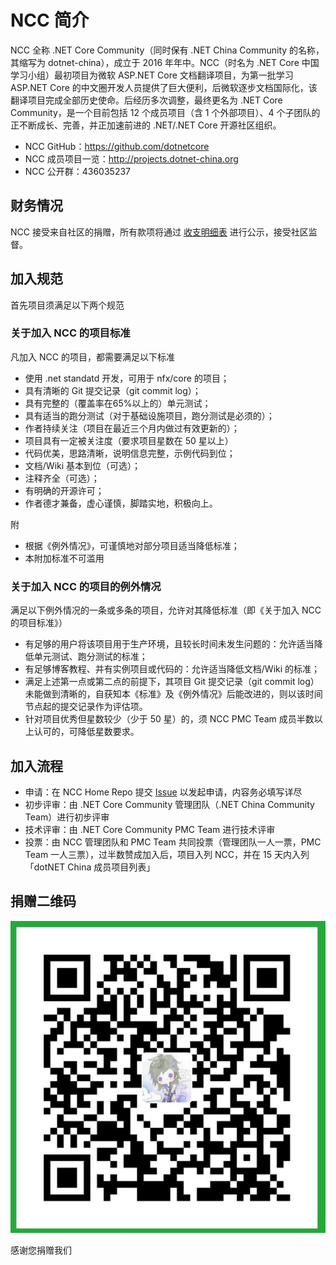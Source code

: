# NCC 简介
NCC 全称 .NET Core Community（同时保有 .NET China Community 的名称，其缩写为 dotnet-china），成立于 2016 年年中。NCC（时名为 .NET Core 中国学习小组）最初项目为微软 ASP.NET Core 文档翻译项目，为第一批学习 ASP.NET Core 的中文圈开发人员提供了巨大便利，后微软逐步文档国际化，该翻译项目完成全部历史使命。后经历多次调整，最终更名为 .NET Core Community，是一个目前包括 12 个成员项目（含 1 个外部项目）、4 个子团队的正不断成长、完善，并正加速前进的 .NET/.NET Core 开源社区组织。

- NCC GitHub：https://github.com/dotnetcore
- NCC 成员项目一览：http://projects.dotnet-china.org
- NCC 公开群：436035237

## 财务情况

NCC 接受来自社区的捐赠，所有款项将通过 [收支明细表](Statement-of-Income-and-Expense.md) 进行公示，接受社区监督。

## 加入规范

首先项目须满足以下两个规范

### 关于加入 NCC 的项目标准

凡加入 NCC 的项目，都需要满足以下标准

- 使用 .net standatd 开发，可用于 nfx/core 的项目；
- 具有清晰的 Git 提交记录（git commit log）；
- 具有完整的（覆盖率在65%以上的）单元测试；
- 具有适当的跑分测试（对于基础设施项目，跑分测试是必须的）；
- 作者持续关注（项目在最近三个月内做过有效更新的）；
- 项目具有一定被关注度（要求项目星数在 50 星以上）
- 代码优美，思路清晰，说明信息完整，示例代码到位；
- 文档/Wiki 基本到位（可选）；
- 注释齐全（可选）；
- 有明确的开源许可；
- 作者德才兼备，虚心谨慎，脚踏实地，积极向上。

附

- 根据《例外情况》，可谨慎地对部分项目适当降低标准；
- 本附加标准不可滥用

### 关于加入 NCC 的项目的例外情况

满足以下例外情况的一条或多条的项目，允许对其降低标准（即《关于加入 NCC 的项目标准》）

- 有足够的用户将该项目用于生产环境，且较长时间未发生问题的：允许适当降低单元测试、跑分测试的标准；
- 有足够博客教程、并有实例项目或代码的：允许适当降低文档/Wiki 的标准；
- 满足上述第一点或第二点的前提下，其项目 Git 提交记录（git commit log）未能做到清晰的，自获知本《标准》及《例外情况》后能改进的，则以该时间节点起的提交记录作为评估项。
- 针对项目优秀但星数较少（少于 50 星）的，须 NCC PMC Team 成员半数以上认可的，可降低星数要求。

## 加入流程

- 申请：在 NCC Home Repo 提交 [Issue](https://github.com/dotnetcore/Home/issues/new) 以发起申请，内容务必填写详尽
- 初步评审：由 .NET Core Community 管理团队（.NET China Community Team）进行初步评审
- 技术评审：由 .NET Core Community PMC Team 进行技术评审
- 投票：由 NCC 管理团队和 PMC Team 共同投票（管理团队一人一票，PMC Team 一人三票），过半数赞成加入后，项目入列 NCC，并在 15 天内入列「dotNET China 成员项目列表」

## 捐赠二维码

![捐赠我们](img/ncc-donation-qrcode.jpg)

感谢您捐赠我们